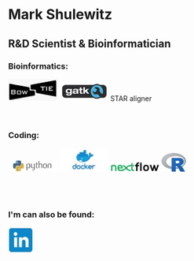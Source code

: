 # Mark Shulewitz
## R&D Scientist & Bioinformatician  
### Bioinformatics:
<img src="/images/bowtie.jpg" width="100"> <img src="/images/gatk.jpg" width="100"> STAR aligner
<br><br><br>
### Coding:  
<img src="/images/Python.jpg" width="100"> <img src="/images/docker.jpg" width="100"> <img src="/images/nextflow.jpg" width="100">  <img src="/images/R.jpg" width="50">  
<br> <br> <br>
### I'm can also be found:  
[<img src="/images/LinkedIn.jpg" width="50" height="50">](https://www.linkedin.com/in/markshulewitz/)


<!--
**mshulew/mshulew** is a ✨ _special_ ✨ repository because its `README.md` (this file) appears on your GitHub profile.

Here are some ideas to get you started:

- 🔭 I’m currently working on ...
- 🌱 I’m currently learning ...
- 👯 I’m looking to collaborate on ...
- 🤔 I’m looking for help with ...
- 💬 Ask me about ...
- 📫 How to reach me: ...
- 😄 Pronouns: ...
- ⚡ Fun fact: ...
-->
